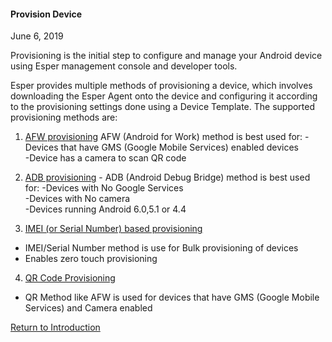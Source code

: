 #### Provision Device

June 6, 2019

Provisioning is the initial step to configure and manage your Android device using Esper management console and developer tools.

Esper provides multiple methods of provisioning a device, which involves downloading the Esper Agent onto the device and configuring it according to the provisioning settings done using a Device Template. The supported provisioning methods are:

1.  [AFW provisioning](/afw-provisioning/index.md) AFW (Android for Work) method is best used for:
-Devices that have GMS (Google Mobile Services) enabled  devices\
-Device has a camera to scan QR code


2.  [ADB provisioning](/adb-provisioning/index.md) - ADB (Android Debug Bridge) method is best used for:
-Devices with No Google Services \
-Devices with No camera\
-Devices running  Android 6.0,5.1 or 4.4


3.  [IMEI (or Serial Number) based provisioning](imei-or-serial-number-based-provisioning/index.md) 
- IMEI/Serial Number method is use for Bulk provisioning of devices
- Enables zero touch provisioning

4.  [QR Code Provisioning ](qr-code-provisioning/index.md)
- QR Method like AFW is used for devices that have GMS (Google Mobile Services) and Camera enabled 


[Return to Introduction](../index.md)
